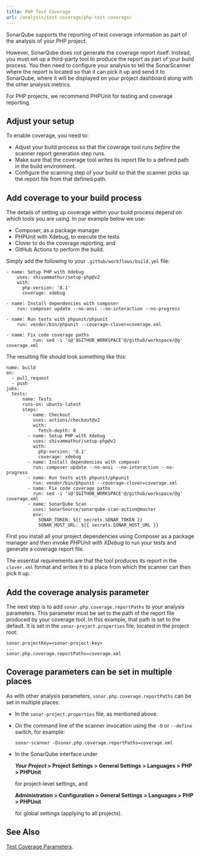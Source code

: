```yaml
---
title: PHP Test Coverage
url: /analysis/test-coverage/php-test-coverage/
---
```


SonarQube supports the reporting of test coverage information as part of the analysis of your PHP project. 

However, SonarQube does not generate the coverage report itself.
Instead, you must set up a third-party tool to produce the report as part of your build process.
You then need to configure your analysis to tell the SonarScanner where the report is located so that it can pick it up and send it to SonarQube, where it will be displayed on your project dashboard along with the other analysis metrics.

For PHP projects, we recommend PHPUnit for testing and coverage reporting.


## Adjust your setup

To enable coverage, you need to:

* Adjust your build process so that the coverage tool runs _before_ the scanner report generation step runs.
* Make sure that the coverage tool writes its report file to a defined path in the build environment.
* Configure the scanning step of your build so that the scanner picks up the report file from that defined path.


## Add coverage to your build process

The details of setting up coverage within your build process depend on which tools you are using.
In our example below we use:

* Composer, as a package manager
* PHPUnit with Xdebug, to execute the tests 
* Clover to do the coverage reporting, and 
* GitHub Actions to perform the build.

Simply add the following to your `.github/workflows/build.yml` file: 

```
- name: Setup PHP with Xdebug
    uses: shivammathur/setup-php@v2
    with:
      php-version: '8.1'
      coverage: xdebug

- name: Install dependencies with composer
    run: composer update --no-ansi --no-interaction --no-progress

- name: Run tests with phpunit/phpunit
    run: vendor/bin/phpunit --coverage-clover=coverage.xml

- name: Fix code coverage paths
          run: sed -i 's@'$GITHUB_WORKSPACE'@/github/workspace/@g' coverage.xml
```

The resulting file should look something like this:

```
name: build
on:
  - pull_request
  - push
jobs:
  tests:
      name: Tests
      runs-on: ubuntu-latest
      steps:
        - name: Checkout
          uses: actions/checkout@v2
          with:
            fetch-depth: 0
        - name: Setup PHP with Xdebug
          uses: shivammathur/setup-php@v2
          with:
            php-version: '8.1'
            coverage: xdebug
        - name: Install dependencies with composer
          run: composer update --no-ansi --no-interaction --no-progress
        - name: Run tests with phpunit/phpunit
          run: vendor/bin/phpunit --coverage-clover=coverage.xml
        - name: Fix code coverage paths
          run: sed -i 's@'$GITHUB_WORKSPACE'@/github/workspace/@g' coverage.xml
        - name: SonarQube Scan
          uses: SonarSource/sonarqube-scan-action@master
          env:
            SONAR_TOKEN: ${{ secrets.SONAR_TOKEN }}
            SONAR_HOST_URL: ${{ secrets.SONAR_HOST_URL }}
```

First you install all your project dependencies using Composer as a package manager and then invoke _PHPUnit with XDebug_ to run your tests and generate a coverage report file.

The essential requirements are that the tool produces its report in the `clover.xml` format and writes it to a place from which the scanner can then pick it up.


## Add the coverage analysis parameter

The next step is to add `sonar.php.coverage.reportPaths` to your analysis parameters.
This parameter must be set to the path of the report file produced by your coverage tool.
In this example, that path is set to the default.
It is set in the `sonar-project.properties` file, located in the project root:

```
sonar.projectKey=<sonar-project-key>
...
sonar.php.coverage.reportPaths=coverage.xml
```


## Coverage parameters can be set in multiple places

As with other analysis parameters, `sonar.php.coverage.reportPaths` can be set in multiple places:

* In the `sonar-project.properties` file, as mentioned above.

* On the command line of the scanner invocation using the `-D` or `--define`
  switch, for example:

  `sonar-scanner -Dsonar.php.coverage.reportPaths=coverage.xml`

* In the SonarQube interface under

  **_Your Project_ > Project Settings > General Settings > Languages > PHP > PHPUnit**

  for project-level settings, and

  **Administration > Configuration > General Settings > Languages > PHP > PHPUnit**

  for global settings (applying to all projects).

## See Also

[Test Coverage Parameters](/analysis/test-coverage/test-coverage-parameters/).
